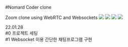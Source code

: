 #Nomard Coder clone

Zoom clone using WebRTC and Websockets
<img src="https://img.shields.io/badge/Node.js-339933?style=for-the-badge&logo=NodeJs&logoColor=#339933">
<img src="https://img.shields.io/badge/NodeMon-6DB33F?style=for-the-badge&logo=Nodemon&logoColor=white">
<img src="https://img.shields.io/badge/Express-339933?style=for-the-badge&logo=Express&logoColor=green">
<img src="https://img.shields.io/badge/socket.io-339933?style=for-the-badge&logo=socket.io&logoColor=black">

22.01.28 <br>
#0 프로젝트 세팅   <br>
#1 Websocket 이용 간단한 채팅프로그램 구현 <br>
